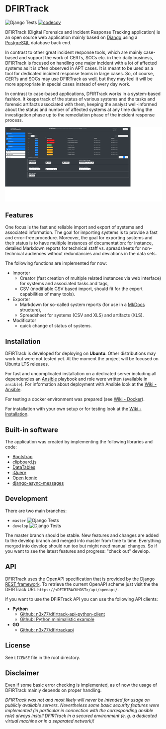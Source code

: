 # DFIRTrack

![Django Tests](https://github.com/stuhli/dfirtrack/workflows/Django%20Tests/badge.svg?branch=master)
[![codecov](https://codecov.io/gh/dfirtrack/dfirtrack/branch/master/graph/badge.svg)](https://codecov.io/gh/dfirtrack/dfirtrack)

DFIRTrack (Digital Forensics and Incident Response Tracking application) is an open source web application mainly based on [Django](https://www.djangoproject.com/) using a [PostgreSQL](https://www.postgresql.org/) database back end.

In contrast to other great incident response tools, which are mainly case-based and support the work of CERTs, SOCs etc. in their daily business, DFIRTrack is focused on handling one major incident with a lot of affected systems as it is often observed in APT cases.
It is meant to be used as a tool for dedicated incident response teams in large cases.
So, of course, CERTs and SOCs may use DFIRTrack as well, but they may feel it will be more appropriate in special cases instead of every day work.

In contrast to case-based applications, DFIRTrack works in a system-based fashion.
It keeps track of the status of various systems and the tasks and forensic artifacts associated with them, keeping the analyst well-informed about the status and number of affected systems at any time during the investigation phase up to the remediation phase of the incident response process.

![Systems list view](screenshots/systems_list.png)

## Features

One focus is the fast and reliable import and export of systems and associated information.
The goal for importing systems is to provide a fast and error-free procedure.
Moreover, the goal for exporting systems and their status is to have multiple instances of documentation: for instance, detailed Markdown reports for technical staff vs. spreadsheets for non-technical audiences without redundancies and deviations in the data sets.

The following functions are implemented for now:

* Importer
    * Creator (fast creation of multiple related instances via web interface) for systems and associated tasks and tags,
    * CSV (modifiable CSV based import, should fit for the export capabilities of many tools).
* Exporter
    * Markdown for so-called system reports (for use in a [MkDocs](https://www.mkdocs.org/) structure),
    * Spreadsheet for systems (CSV and XLS) and artifacts (XLS).
* Modificator
    * quick change of status of systems.

## Installation

DFIRTrack is developed for deploying on **Ubuntu**.
Other distributions may work but were not tested yet.
At the moment the project will be focused on Ubuntu LTS releases.

For fast and uncomplicated installation on a dedicated server including all dependencies an [Ansible](https://docs.ansible.com/ansible/latest/) playbook and role were written (available in `ansible`).
For information about deployment with Ansible look at the  [Wiki - Ansible](https://github.com/stuhli/dfirtrack/wiki/Ansible).

For testing a docker environment was prepared (see [Wiki - Docker](https://github.com/stuhli/dfirtrack/wiki/Docker)).

For installation with your own setup or for testing look at the [Wiki - Installation](https://github.com/stuhli/dfirtrack/wiki/Installation).

## Built-in software

The application was created by implementing the following libraries and code:

* [Bootstrap](https://github.com/twbs/bootstrap)
* [clipboard.js](https://github.com/zenorocha/clipboard.js)
* [DataTables](https://github.com/DataTables/DataTables)
* [jQuery](https://github.com/jquery/jquery)
* [Open Iconic](https://github.com/iconic/open-iconic)
* [django-async-messages](https://github.com/codeinthehole/django-async-messages)

## Development

There are two main branches:

* `master` ![Django Tests](https://github.com/stuhli/dfirtrack/workflows/Django%20Tests/badge.svg?branch=master)
* `develop` ![Django Tests](https://github.com/stuhli/dfirtrack/workflows/Django%20Tests/badge.svg?branch=develop)

The master branch should be stable.
New features and changes are added to the develop branch and merged into master from time to time.
Everything merged into develop should run too but might need manual changes.
So if you want to see the latest features and progress: "check out" develop.

## API

DFIRTrack uses the OpenAPI specification that is provided by the [Django REST framework](https://www.django-rest-framework.org/).
To retrieve the current OpenAPI scheme just visit the the DFIRTrack URL `https://<DFIRTRACKHOST>/api/openapi/`.

If you want to use the DFIRTrack API you can use the following API clients:

* **Python**
    * [Github: n3x77/dfirtrack-api-python-client](https://github.com/n3x77/dfirtrack-api-python-client)
    * [Github: Python minimalistic example](https://github.com/n3x77/dfirtrack-python-api-example)
* **GO**
    * [Github: n3x77/dfirtrackapi](https://github.com/n3x77/dfirtrackapi)

## License

See `LICENSE` file in the root directory.

## Disclaimer

Even if some basic error checking is implemented, as of now the usage of DFIRTrack mainly depends on proper handling.

*DFIRTrack was not and most likely will never be intended for usage on publicly available servers. Nevertheless some basic security features were implemented (in particular in connection with the corresponding ansible role) always install DFIRTrack in a secured environment (e. g. a dedicated virtual machine or in a separated network)!*

